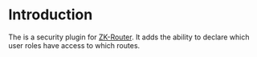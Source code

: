 Introduction
==================

The is a security plugin for [ZK-Router](https://github.com/l-atanasov/zk-router/). It adds the ability to declare which user roles have access to which routes.
